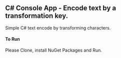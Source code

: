 ## C# Console App - Encode text by a transformation key. 
Simple C# text encode by transforming characters.

#### To Run 

 Please Clone, install NuGet Packages and Run. 
